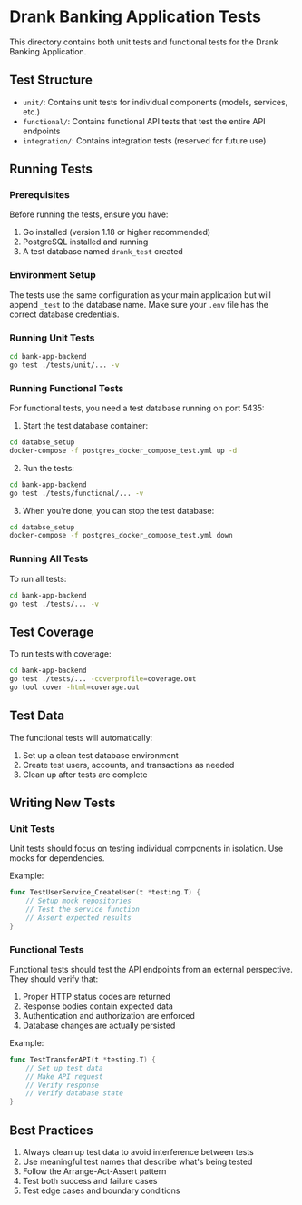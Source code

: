 # Drank Banking Application Tests

This directory contains both unit tests and functional tests for the Drank Banking Application.

## Test Structure

- `unit/`: Contains unit tests for individual components (models, services, etc.)
- `functional/`: Contains functional API tests that test the entire API endpoints
- `integration/`: Contains integration tests (reserved for future use)

## Running Tests

### Prerequisites

Before running the tests, ensure you have:

1. Go installed (version 1.18 or higher recommended)
2. PostgreSQL installed and running
3. A test database named `drank_test` created

### Environment Setup

The tests use the same configuration as your main application but will append `_test` to the database name. Make sure your `.env` file has the correct database credentials.

### Running Unit Tests

```bash
cd bank-app-backend
go test ./tests/unit/... -v
```

### Running Functional Tests

For functional tests, you need a test database running on port 5435:

1. Start the test database container:
```bash
cd databse_setup
docker-compose -f postgres_docker_compose_test.yml up -d
```

2. Run the tests:
```bash
cd bank-app-backend
go test ./tests/functional/... -v
```

3. When you're done, you can stop the test database:
```bash
cd databse_setup
docker-compose -f postgres_docker_compose_test.yml down
```

### Running All Tests

To run all tests:

```bash
cd bank-app-backend
go test ./tests/... -v
```

## Test Coverage

To run tests with coverage:

```bash
cd bank-app-backend
go test ./tests/... -coverprofile=coverage.out
go tool cover -html=coverage.out
```

## Test Data

The functional tests will automatically:
1. Set up a clean test database environment
2. Create test users, accounts, and transactions as needed
3. Clean up after tests are complete

## Writing New Tests

### Unit Tests

Unit tests should focus on testing individual components in isolation. Use mocks for dependencies.

Example:
```go
func TestUserService_CreateUser(t *testing.T) {
    // Setup mock repositories
    // Test the service function
    // Assert expected results
}
```

### Functional Tests

Functional tests should test the API endpoints from an external perspective. They should verify that:
1. Proper HTTP status codes are returned
2. Response bodies contain expected data
3. Authentication and authorization are enforced
4. Database changes are actually persisted

Example:
```go
func TestTransferAPI(t *testing.T) {
    // Set up test data
    // Make API request
    // Verify response
    // Verify database state
}
```

## Best Practices

1. Always clean up test data to avoid interference between tests
2. Use meaningful test names that describe what's being tested
3. Follow the Arrange-Act-Assert pattern
4. Test both success and failure cases
5. Test edge cases and boundary conditions
